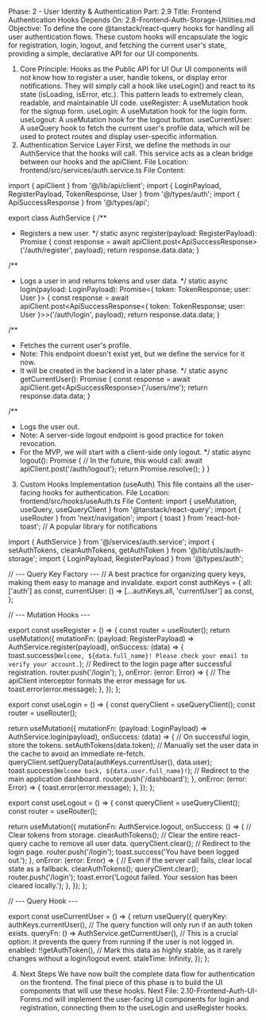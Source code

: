 Phase: 2 - User Identity & Authentication
Part: 2.9
Title: Frontend Authentication Hooks
Depends On: 2.8-Frontend-Auth-Storage-Utilities.md
Objective: To define the core @tanstack/react-query hooks for handling all user authentication flows. These custom hooks will encapsulate the logic for registration, login, logout, and fetching the current user's state, providing a simple, declarative API for our UI components.
1. Core Principle: Hooks as the Public API for UI
Our UI components will not know how to register a user, handle tokens, or display error notifications. They will simply call a hook like useLogin() and react to its state (isLoading, isError, etc.). This pattern leads to extremely clean, readable, and maintainable UI code.
useRegister: A useMutation hook for the signup form.
useLogin: A useMutation hook for the login form.
useLogout: A useMutation hook for the logout button.
useCurrentUser: A useQuery hook to fetch the current user's profile data, which will be used to protect routes and display user-specific information.
2. Authentication Service Layer
First, we define the methods in our AuthService that the hooks will call. This service acts as a clean bridge between our hooks and the apiClient.
File Location: frontend/src/services/auth.service.ts
File Content:

import { apiClient } from '@/lib/api/client';
import { LoginPayload, RegisterPayload, TokenResponse, User } from '@/types/auth';
import { ApiSuccessResponse } from '@/types/api';

export class AuthService {
  /**
   * Registers a new user.
   */
  static async register(payload: RegisterPayload): Promise<User> {
    const response = await apiClient.post<ApiSuccessResponse<User>>('/auth/register', payload);
    return response.data.data;
  }

  /**
   * Logs a user in and returns tokens and user data.
   */
  static async login(payload: LoginPayload): Promise<{ token: TokenResponse; user: User }> {
    const response = await apiClient.post<ApiSuccessResponse<{ token: TokenResponse; user: User }>>('/auth/login', payload);
    return response.data.data;
  }

  /**
   * Fetches the current user's profile.
   * Note: This endpoint doesn't exist yet, but we define the service for it now.
   * It will be created in the backend in a later phase.
   */
  static async getCurrentUser(): Promise<User> {
    const response = await apiClient.get<ApiSuccessResponse<User>>('/users/me');
    return response.data.data;
  }

  /**

   * Logs the user out.
   * Note: A server-side logout endpoint is good practice for token revocation.
   * For the MVP, we will start with a client-side only logout.
   */
  static async logout(): Promise<void> {
    // In the future, this would call: await apiClient.post('/auth/logout');
    return Promise.resolve();
  }
}
3. Custom Hooks Implementation (useAuth)
This file contains all the user-facing hooks for authentication.
File Location: frontend/src/hooks/useAuth.ts
File Content:
import { useMutation, useQuery, useQueryClient } from '@tanstack/react-query';
import { useRouter } from 'next/navigation';
import { toast } from 'react-hot-toast'; // A popular library for notifications

import { AuthService } from '@/services/auth.service';
import { setAuthTokens, clearAuthTokens, getAuthToken } from '@/lib/utils/auth-storage';
import { LoginPayload, RegisterPayload } from '@/types/auth';

// --- Query Key Factory ---
// A best practice for organizing query keys, making them easy to manage and invalidate.
export const authKeys = {
  all: ['auth'] as const,
  currentUser: () => [...authKeys.all, 'currentUser'] as const,
};

// --- Mutation Hooks ---

export const useRegister = () => {
  const router = useRouter();
  return useMutation({
    mutationFn: (payload: RegisterPayload) => AuthService.register(payload),
    onSuccess: (data) => {
      toast.success(`Welcome, ${data.full_name}! Please check your email to verify your account.`);
      // Redirect to the login page after successful registration.
      router.push('/login');
    },
    onError: (error: Error) => {
      // The apiClient interceptor formats the error message for us.
      toast.error(error.message);
    },
  });
};

export const useLogin = () => {
  const queryClient = useQueryClient();
  const router = useRouter();

  return useMutation({
    mutationFn: (payload: LoginPayload) => AuthService.login(payload),
    onSuccess: (data) => {
      // On successful login, store the tokens.
      setAuthTokens(data.token);
      // Manually set the user data in the cache to avoid an immediate re-fetch.
      queryClient.setQueryData(authKeys.currentUser(), data.user);
      toast.success(`Welcome back, ${data.user.full_name}!`);
      // Redirect to the main application dashboard.
      router.push('/dashboard');
    },
    onError: (error: Error) => {
      toast.error(error.message);
    },
  });
};

export const useLogout = () => {
  const queryClient = useQueryClient();
  const router = useRouter();

  return useMutation({
    mutationFn: AuthService.logout,
    onSuccess: () => {
      // Clear tokens from storage.
      clearAuthTokens();
      // Clear the entire react-query cache to remove all user data.
      queryClient.clear();
      // Redirect to the login page.
      router.push('/login');
      toast.success('You have been logged out.');
    },
    onError: (error: Error) => {
      // Even if the server call fails, clear local state as a fallback.
      clearAuthTokens();
      queryClient.clear();
      router.push('/login');
      toast.error('Logout failed. Your session has been cleared locally.');
    },
  });
};

// --- Query Hook ---

export const useCurrentUser = () => {
  return useQuery({
    queryKey: authKeys.currentUser(),
    // The query function will only run if an auth token exists.
    queryFn: () => AuthService.getCurrentUser(),
    // This is a crucial option: it prevents the query from running if the user is not logged in.
    enabled: !!getAuthToken(),
    // Mark this data as highly stable, as it rarely changes without a login/logout event.
    staleTime: Infinity,
  });
};

4. Next Steps
We have now built the complete data flow for authentication on the frontend. The final piece of this phase is to build the UI components that will use these hooks.
Next File: 2.10-Frontend-Auth-UI-Forms.md will implement the user-facing UI components for login and registration, connecting them to the useLogin and useRegister hooks.